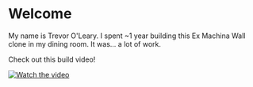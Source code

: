 # Welcome
My name is Trevor O'Leary. I spent ~1 year building this Ex Machina Wall clone in my dining room. It was... a lot of work. 

Check out this build video!

[![Watch the video](https://img.youtube.com/vi/7g1l6ScJv8I/0.jpg)](https://www.youtube.com/watch?v=7g1l6ScJv8I)

<!--

**Here are some ideas to get you started:**

🙋‍♀️ A short introduction - what is your organization all about?
🌈 Contribution guidelines - how can the community get involved?
👩‍💻 Useful resources - where can the community find your docs? Is there anything else the community should know?
🍿 Fun facts - what does your team eat for breakfast?
🧙 Remember, you can do mighty things with the power of [Markdown](https://docs.github.com/github/writing-on-github/getting-started-with-writing-and-formatting-on-github/basic-writing-and-formatting-syntax)
-->
